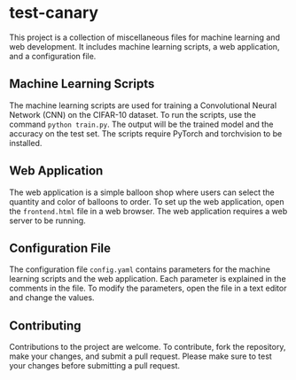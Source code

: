 # test-canary
This project is a collection of miscellaneous files for machine learning and web development. It includes machine learning scripts, a web application, and a configuration file.

## Machine Learning Scripts
The machine learning scripts are used for training a Convolutional Neural Network (CNN) on the CIFAR-10 dataset. To run the scripts, use the command `python train.py`. The output will be the trained model and the accuracy on the test set. The scripts require PyTorch and torchvision to be installed.

## Web Application
The web application is a simple balloon shop where users can select the quantity and color of balloons to order. To set up the web application, open the `frontend.html` file in a web browser. The web application requires a web server to be running.

## Configuration File
The configuration file `config.yaml` contains parameters for the machine learning scripts and the web application. Each parameter is explained in the comments in the file. To modify the parameters, open the file in a text editor and change the values.

## Contributing
Contributions to the project are welcome. To contribute, fork the repository, make your changes, and submit a pull request. Please make sure to test your changes before submitting a pull request.
